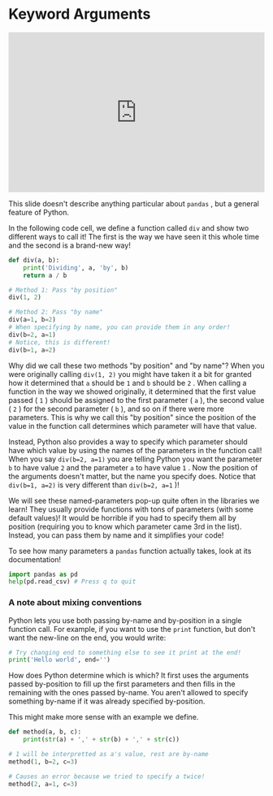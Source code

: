 # Keyword Arguments


<div style="position: relative; padding-bottom: 62.5%; height: 0;">
    <iframe src="https://www.loom.com/embed/00a911a2a8ec482ca6af4fc94be9def7?sharedAppSource=personal_library" frameborder="0" webkitallowfullscreen mozallowfullscreen allowfullscreen style="position: absolute; top: 0; left: 0; width: 100%; height: 100%;"></iframe>
</div>

This slide doesn't describe anything particular about `pandas` , but a general feature of Python.  

In the following code cell, we define a function called `div` and show two different ways to call it! The first is the way we have seen it this whole time and the second is a brand-new way!  

```python
def div(a, b):
    print('Dividing', a, 'by', b)
    return a / b

# Method 1: Pass "by position"
div(1, 2)

# Method 2: Pass "by name"
div(a=1, b=2)
# When specifying by name, you can provide them in any order!
div(b=2, a=1)
# Notice, this is different!
div(b=1, a=2)
```

Why did we call these two methods "by position" and "by name"? When you were originally calling `div(1, 2)` you might have taken it a bit for granted how it determined that `a` should be `1` and `b` should be `2` . When calling a function in the way we showed originally, it determined that the first value passed ( `1` ) should be assigned to the first parameter ( `a` ), the second value ( `2` ) for the second parameter ( `b` ), and so on if there were more parameters. This is why we call this "by position" since the position of the value in the function call determines which parameter will have that value.  

Instead, Python also provides a way to specify which parameter should have which value by using the names of the parameters in the function call! When you say `div(b=2, a=1)` you are telling Python you want the parameter `b` to have value `2` and the parameter `a` to have value `1` . Now the position of the arguments doesn't matter, but the name you specify does. Notice that `div(b=1, a=2)` is very different than `div(b=2, a=1` )!  

We will see these named-parameters pop-up quite often in the libraries we learn! They usually provide functions with tons of parameters (with some default values)! It would be horrible if you had to specify them all by position (requiring you to know which parameter came 3rd in the list). Instead, you can pass them by name and it simplifies your code!  

To see how many parameters a `pandas` function actually takes, look at its documentation!  

```python
import pandas as pd
help(pd.read_csv) # Press q to quit
```

###  A note about mixing conventions  

Python lets you use both passing by-name and by-position in a single function call. For example, if you want to use the `print` function, but don't want the new-line on the end, you would write:  

```python
# Try changing end to something else to see it print at the end!
print('Hello world', end='')
```

How does Python determine which is which? It first uses the arguments passed by-position to fill up the first parameters and then fills in the remaining with the ones passed by-name. You aren't allowed to specify something by-name if it was already specified by-position.  

This might make more sense with an example we define.  

```python
def method(a, b, c):
    print(str(a) + ',' + str(b) + ',' + str(c))

# 1 will be interpretted as a's value, rest are by-name
method(1, b=2, c=3)

# Causes an error because we tried to specify a twice!
method(2, a=1, c=3)
```

